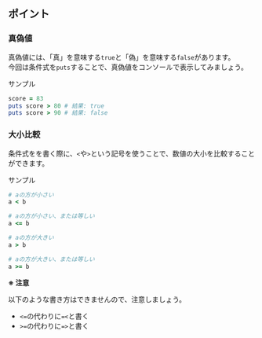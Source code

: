 ## ポイント

### 真偽値
真偽値には、「真」を意味する`true`と「偽」を意味する`false`があります。  
今回は条件式を`puts`することで、真偽値をコンソールで表示してみましょう。

サンプル
```rb
score = 83
puts score > 80 # 結果: true
puts score > 90 # 結果: false
```

### 大小比較
条件式をを書く際に、`<`や`>`という記号を使うことで、数値の大小を比較することができます。

サンプル
```rb
# aの方が小さい
a < b

# aの方が小さい、または等しい
a <= b

# aの方が大きい
a > b

# aの方が大きい、または等しい
a >= b
```

**※ 注意**

以下のような書き方はできませんので、注意しましょう。
- `<=`の代わりに`=<`と書く
- `>=`の代わりに`=>`と書く
